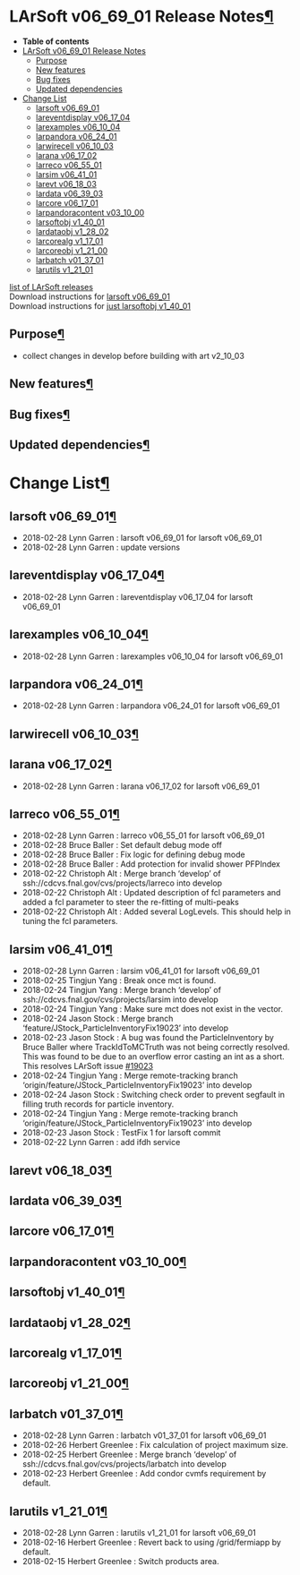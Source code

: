 LArSoft v06\_69\_01 Release Notes[¶](#LArSoft-v06_69_01-Release-Notes)
======================================================================

-   **Table of contents**
-   [LArSoft v06\_69\_01 Release Notes](#LArSoft-v06_69_01-Release-Notes)
    -   [Purpose](#Purpose)
    -   [New features](#New-features)
    -   [Bug fixes](#Bug-fixes)
    -   [Updated dependencies](#Updated-dependencies)
-   [Change List](#Change-List)
    -   [larsoft v06\_69\_01](#larsoft-v06_69_01)
    -   [lareventdisplay v06\_17\_04](#lareventdisplay-v06_17_04)
    -   [larexamples v06\_10\_04](#larexamples-v06_10_04)
    -   [larpandora v06\_24\_01](#larpandora-v06_24_01)
    -   [larwirecell v06\_10\_03](#larwirecell-v06_10_03)
    -   [larana v06\_17\_02](#larana-v06_17_02)
    -   [larreco v06\_55\_01](#larreco-v06_55_01)
    -   [larsim v06\_41\_01](#larsim-v06_41_01)
    -   [larevt v06\_18\_03](#larevt-v06_18_03)
    -   [lardata v06\_39\_03](#lardata-v06_39_03)
    -   [larcore v06\_17\_01](#larcore-v06_17_01)
    -   [larpandoracontent v03\_10\_00](#larpandoracontent-v03_10_00)
    -   [larsoftobj v1\_40\_01](#larsoftobj-v1_40_01)
    -   [lardataobj v1\_28\_02](#lardataobj-v1_28_02)
    -   [larcorealg v1\_17\_01](#larcorealg-v1_17_01)
    -   [larcoreobj v1\_21\_00](#larcoreobj-v1_21_00)
    -   [larbatch v01\_37\_01](#larbatch-v01_37_01)
    -   [larutils v1\_21\_01](#larutils-v1_21_01)

[list of LArSoft releases](LArSoft_release_list)\
Download instructions for [larsoft v06\_69\_01](http://scisoft.fnal.gov/scisoft/bundles/larsoft/v06_69_01/larsoft-v06_69_01.html)\
Download instructions for [just larsoftobj v1\_40\_01](http://scisoft.fnal.gov/scisoft/bundles/larsoftobj/v1_40_01/larsoftobj-v1_40_01.html)


Purpose[¶](#Purpose)
--------------------

-   collect changes in develop before building with art v2\_10\_03


New features[¶](#New-features)
------------------------------


Bug fixes[¶](#Bug-fixes)
------------------------


Updated dependencies[¶](#Updated-dependencies)
----------------------------------------------


Change List[¶](#Change-List)
============================


larsoft v06\_69\_01[¶](#larsoft-v06_69_01)
------------------------------------------

-   2018-02-28 Lynn Garren : larsoft v06\_69\_01 for larsoft v06\_69\_01
-   2018-02-28 Lynn Garren : update versions


lareventdisplay v06\_17\_04[¶](#lareventdisplay-v06_17_04)
----------------------------------------------------------

-   2018-02-28 Lynn Garren : lareventdisplay v06\_17\_04 for larsoft v06\_69\_01


larexamples v06\_10\_04[¶](#larexamples-v06_10_04)
--------------------------------------------------

-   2018-02-28 Lynn Garren : larexamples v06\_10\_04 for larsoft v06\_69\_01


larpandora v06\_24\_01[¶](#larpandora-v06_24_01)
------------------------------------------------

-   2018-02-28 Lynn Garren : larpandora v06\_24\_01 for larsoft v06\_69\_01


larwirecell v06\_10\_03[¶](#larwirecell-v06_10_03)
--------------------------------------------------


larana v06\_17\_02[¶](#larana-v06_17_02)
----------------------------------------

-   2018-02-28 Lynn Garren : larana v06\_17\_02 for larsoft v06\_69\_01


larreco v06\_55\_01[¶](#larreco-v06_55_01)
------------------------------------------

-   2018-02-28 Lynn Garren : larreco v06\_55\_01 for larsoft v06\_69\_01
-   2018-02-28 Bruce Baller : Set default debug mode off
-   2018-02-28 Bruce Baller : Fix logic for defining debug mode
-   2018-02-28 Bruce Baller : Add protection for invalid shower PFPIndex
-   2018-02-22 Christoph Alt : Merge branch ‘develop’ of ssh://cdcvs.fnal.gov/cvs/projects/larreco into develop
-   2018-02-22 Christoph Alt : Updated description of fcl parameters and added a fcl parameter to steer the re-fitting of multi-peaks
-   2018-02-22 Christoph Alt : Added several LogLevels. This should help in tuning the fcl parameters.


larsim v06\_41\_01[¶](#larsim-v06_41_01)
----------------------------------------

-   2018-02-28 Lynn Garren : larsim v06\_41\_01 for larsoft v06\_69\_01
-   2018-02-25 Tingjun Yang : Break once mct is found.
-   2018-02-24 Tingjun Yang : Merge branch ‘develop’ of ssh://cdcvs.fnal.gov/cvs/projects/larsim into develop
-   2018-02-24 Tingjun Yang : Make sure mct does not exist in the vector.
-   2018-02-24 Jason Stock : Merge branch ‘feature/JStock\_ParticleInventoryFix19023’ into develop
-   2018-02-23 Jason Stock : A bug was found the ParticleInventory by Bruce Baller where TrackIdToMCTruth was not being correctly resolved. This was found to be due to an overflow error casting an int as a short. This resolves LArSoft issue [\#19023](/redmine/issues/19023 "Bug: Problem with MCTruth, MCParticle and hit associations (Closed)")
-   2018-02-24 Tingjun Yang : Merge remote-tracking branch ‘origin/feature/JStock\_ParticleInventoryFix19023’ into develop
-   2018-02-24 Jason Stock : Switching check order to prevent segfault in filling truth records for particle inventory.
-   2018-02-24 Tingjun Yang : Merge remote-tracking branch ‘origin/feature/JStock\_ParticleInventoryFix19023’ into develop
-   2018-02-23 Jason Stock : TestFix 1 for larsoft commit
-   2018-02-22 Lynn Garren : add ifdh service


larevt v06\_18\_03[¶](#larevt-v06_18_03)
----------------------------------------


lardata v06\_39\_03[¶](#lardata-v06_39_03)
------------------------------------------


larcore v06\_17\_01[¶](#larcore-v06_17_01)
------------------------------------------


larpandoracontent v03\_10\_00[¶](#larpandoracontent-v03_10_00)
--------------------------------------------------------------


larsoftobj v1\_40\_01[¶](#larsoftobj-v1_40_01)
----------------------------------------------


lardataobj v1\_28\_02[¶](#lardataobj-v1_28_02)
----------------------------------------------


larcorealg v1\_17\_01[¶](#larcorealg-v1_17_01)
----------------------------------------------


larcoreobj v1\_21\_00[¶](#larcoreobj-v1_21_00)
----------------------------------------------


larbatch v01\_37\_01[¶](#larbatch-v01_37_01)
--------------------------------------------

-   2018-02-28 Lynn Garren : larbatch v01\_37\_01 for larsoft v06\_69\_01
-   2018-02-26 Herbert Greenlee : Fix calculation of project maximum size.
-   2018-02-25 Herbert Greenlee : Merge branch ‘develop’ of ssh://cdcvs.fnal.gov/cvs/projects/larbatch into develop
-   2018-02-23 Herbert Greenlee : Add condor cvmfs requirement by default.


larutils v1\_21\_01[¶](#larutils-v1_21_01)
------------------------------------------

-   2018-02-28 Lynn Garren : larutils v1\_21\_01 for larsoft v06\_69\_01
-   2018-02-16 Herbert Greenlee : Revert back to using /grid/fermiapp by default.
-   2018-02-15 Herbert Greenlee : Switch products area.
